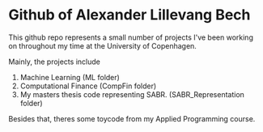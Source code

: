 # **Github of Alexander Lillevang Bech** #
This github repo represents a small number of projects I've been working on throughout my time at the University of Copenhagen. 

Mainly, the projects include
1. Machine Learning (ML folder)
2. Computational Finance (CompFin folder)
3. My masters thesis code representing SABR. (SABR_Representation folder)

Besides that, theres some toycode from my Applied Programming course.
